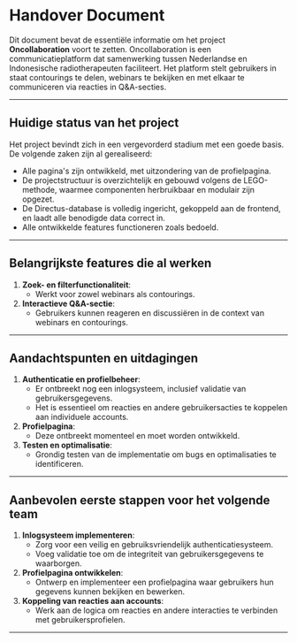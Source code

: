 # Handover Document

Dit document bevat de essentiële informatie om het project **Oncollaboration** voort te zetten. Oncollaboration is een communicatieplatform dat samenwerking tussen Nederlandse en Indonesische radiotherapeuten faciliteert. Het platform stelt gebruikers in staat contourings te delen, webinars te bekijken en met elkaar te communiceren via reacties in Q&A-secties.

---

## Huidige status van het project

Het project bevindt zich in een vergevorderd stadium met een goede basis. De volgende zaken zijn al gerealiseerd:

- Alle pagina's zijn ontwikkeld, met uitzondering van de profielpagina.
- De projectstructuur is overzichtelijk en gebouwd volgens de LEGO-methode, waarmee componenten herbruikbaar en modulair zijn opgezet.
- De Directus-database is volledig ingericht, gekoppeld aan de frontend, en laadt alle benodigde data correct in.
- Alle ontwikkelde features functioneren zoals bedoeld.

---

## Belangrijkste features die al werken

1. **Zoek- en filterfunctionaliteit**:
   - Werkt voor zowel webinars als contourings.
2. **Interactieve Q&A-sectie**:
   - Gebruikers kunnen reageren en discussiëren in de context van webinars en contourings.

---

## Aandachtspunten en uitdagingen

1. **Authenticatie en profielbeheer**:
   - Er ontbreekt nog een inlogsysteem, inclusief validatie van gebruikersgegevens.
   - Het is essentieel om reacties en andere gebruikersacties te koppelen aan individuele accounts.
2. **Profielpagina**:
   - Deze ontbreekt momenteel en moet worden ontwikkeld.
3. **Testen en optimalisatie**:
   - Grondig testen van de implementatie om bugs en optimalisaties te identificeren.

---

## Aanbevolen eerste stappen voor het volgende team

1. **Inlogsysteem implementeren**:
   - Zorg voor een veilig en gebruiksvriendelijk authenticatiesysteem.
   - Voeg validatie toe om de integriteit van gebruikersgegevens te waarborgen.
2. **Profielpagina ontwikkelen**:
   - Ontwerp en implementeer een profielpagina waar gebruikers hun gegevens kunnen bekijken en bewerken.
3. **Koppeling van reacties aan accounts**:
   - Werk aan de logica om reacties en andere interacties te verbinden met gebruikersprofielen.

---
